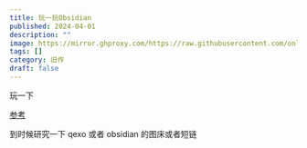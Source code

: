 ```yaml
---
title: 玩一玩Obsidian
published: 2024-04-01
description: ""
image: https://mirror.ghproxy.com/https://raw.githubusercontent.com/onlyra1n/image-bed/master/202407121542455.png
tags: []
category: 旧作
draft: false
---
```


玩一下

[参考](https://segmentfault.com/a/1190000042111566)

到时候研究一下 qexo 或者 obsidian 的图床或者短链
